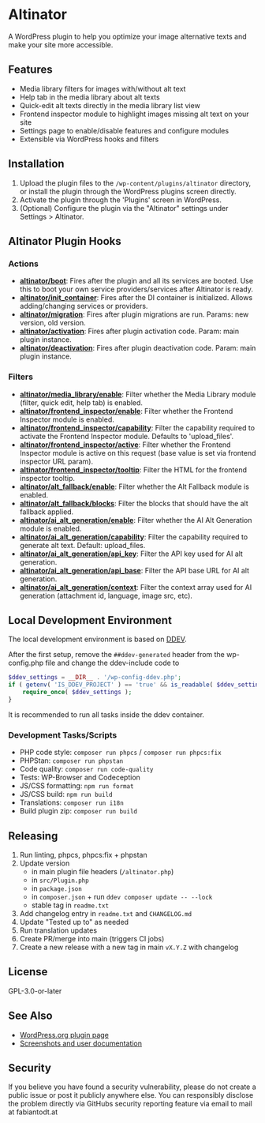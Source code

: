 # Altinator

A WordPress plugin to help you optimize your image alternative texts and make your site more accessible.

## Features
- Media library filters for images with/without alt text
- Help tab in the media library about alt texts
- Quick-edit alt texts directly in the media library list view
- Frontend inspector module to highlight images missing alt text on your site
- Settings page to enable/disable features and configure modules
- Extensible via WordPress hooks and filters

## Installation
1. Upload the plugin files to the `/wp-content/plugins/altinator` directory, or install the plugin through the WordPress plugins screen directly.
2. Activate the plugin through the 'Plugins' screen in WordPress.
3. (Optional) Configure the plugin via the "Altinator" settings under Settings > Altinator.

## Altinator Plugin Hooks

### Actions
- [**altinator/boot**](includes/classes/Plugin.php): Fires after the plugin and all its services are booted. Use this to boot your own service providers/services after Altinator is ready.
- [**altinator/init_container**](includes/classes/Plugin.php): Fires after the DI container is initialized. Allows adding/changing services or providers.
- [**altinator/migration**](includes/classes/Migration/Migration.php): Fires after plugin migrations are run. Params: new version, old version.
- [**altinator/activation**](includes/classes/Migration/Activation.php): Fires after plugin activation code. Param: main plugin instance.
- [**altinator/deactivation**](includes/classes/Migration/Deactivation.php): Fires after plugin deactivation code. Param: main plugin instance.

### Filters
- [**altinator/media_library/enable**](includes/classes/Modules/Media_Library/Media_Library_Module.php): Filter whether the Media Library module (filter, quick edit, help tab) is enabled.
- [**altinator/frontend_inspector/enable**](includes/classes/Modules/Frontend_Inspector/Frontend_Inspector_Module.php): Filter whether the Frontend Inspector module is enabled.
- [**altinator/frontend_inspector/capability**](includes/classes/Modules/Frontend_Inspector/Frontend_Inspector_Module.php): Filter the capability required to activate the Frontend Inspector module. Defaults to 'upload_files'.
- [**altinator/frontend_inspector/active**](includes/classes/Modules/Frontend_Inspector/Frontend_Inspector_Module.php): Filter whether the Frontend Inspector module is active on this request (base value is set via frontend inspector URL param).
- [**altinator/frontend_inspector/tooltip**](includes/classes/Modules/Frontend_Inspector/Frontend_Inspector_Module.php): Filter the HTML for the frontend inspector tooltip.
- [**altinator/alt_fallback/enable**](includes/classes/Modules/Alt_Fallback/Alt_Fallback_Module.php): Filter whether the Alt Fallback module is enabled.
- [**altinator/alt_fallback/blocks**](includes/classes/Modules/Alt_Fallback/Alt_Fallback_Module.php): Filter the blocks that should have the alt fallback applied.
- [**altinator/ai_alt_generation/enable**](includes/classes/Modules/Ai_Alt_Generation/Ai_Alt_Generation_Module.php): Filter whether the AI Alt Generation module is enabled.
- [**altinator/ai_alt_generation/capability**](includes/classes/Modules/Ai_Alt_Generation/Rest_Api.php): Filter the capability required to generate alt text. Default: upload_files.
- [**altinator/ai_alt_generation/api_key**](includes/classes/Modules/Ai_Alt_Generation/Ai_Api_Service.php): Filter the API key used for AI alt generation.
- [**altinator/ai_alt_generation/api_base**](includes/classes/Modules/Ai_Alt_Generation/Ai_Api_Service.php): Filter the API base URL for AI alt generation.
- [**altinator/ai_alt_generation/context**](includes/classes/Modules/Ai_Alt_Generation/Ai_Api_Service.php): Filter the context array used for AI generation (attachment id, language, image src, etc).

## Local Development Environment

The local development environment is based on [DDEV](https://ddev.readthedocs.io/en/latest/).

After the first setup, remove the `##ddev-generated` header from the wp-config.php file and change the ddev-include code
to

```php
$ddev_settings = __DIR__ . '/wp-config-ddev.php';
if ( getenv( 'IS_DDEV_PROJECT' ) == 'true' && is_readable( $ddev_settings ) ) {
	require_once( $ddev_settings );
}
```

It is recommended to run all tasks inside the ddev container.

### Development Tasks/Scripts

- PHP code style: `composer run phpcs` / `composer run phpcs:fix`
- PHPStan: `composer run phpstan`
- Code quality: `composer run code-quality`
- Tests: WP-Browser and Codeception
- JS/CSS formatting: `npm run format`
- JS/CSS build: `npm run build`
- Translations: `composer run i18n`
- Build plugin zip: `composer run build`

## Releasing

1. Run linting, phpcs, phpcs:fix + phpstan
2. Update version
    - in main plugin file headers (`/altinator.php`)
    - in `src/Plugin.php`
    - in `package.json`
    - in `composer.json` + run `ddev composer update -- --lock`
    - stable tag in `readme.txt`
3. Add changelog entry in `readme.txt` and `CHANGELOG.md`
4. Update "Tested up to" as needed
5. Run translation updates
6. Create PR/merge into main (triggers CI jobs)
7. Create a new release with a new tag in main `vX.Y.Z` with changelog

## License
GPL-3.0-or-later

## See Also
- [WordPress.org plugin page](https://wordpress.org/plugins/altinator/)
- [Screenshots and user documentation](./readme.txt)

## Security

If you believe you have found a security vulnerability, please do not create a public issue or post it publicly anywhere else. You can responsibly disclose the problem directly via GitHubs security reporting feature via email to mail at fabiantodt.at
